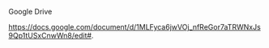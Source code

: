 Google Drive 

https://docs.google.com/document/d/1MLFyca6jwVOj_nfReGor7aTRWNxJs9Qp1tUSxCnwWn8/edit#.

